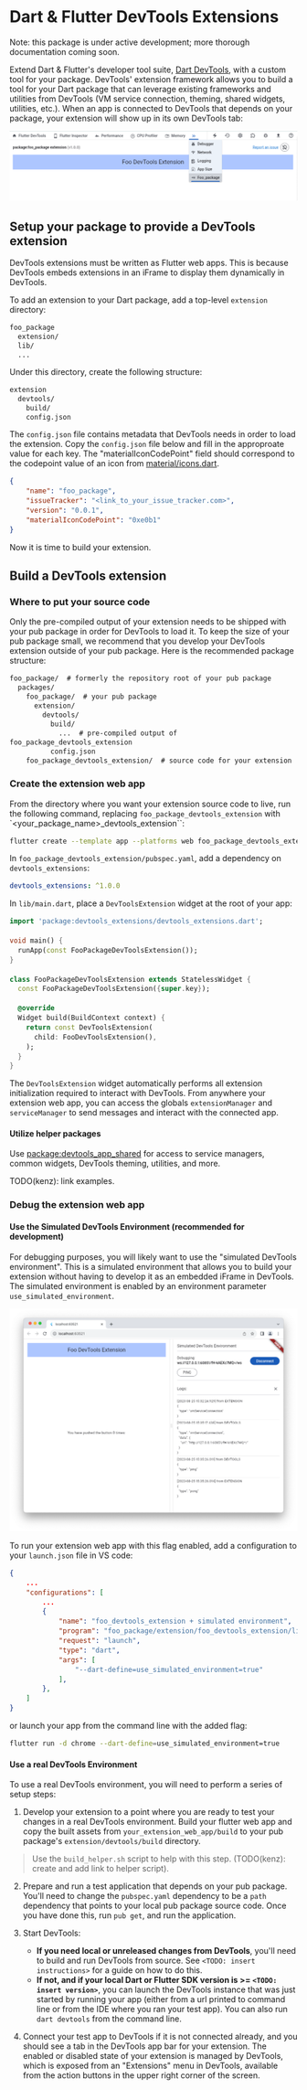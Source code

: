 # Dart & Flutter DevTools Extensions
Note: this package is under active development; more thorough documentation coming soon.

Extend Dart & Flutter's developer tool suite,
[Dart DevTools](https://docs.flutter.dev/tools/devtools/overview), with a custom tool for
your package. DevTools' extension framework allows you to build a tool for your Dart package
that can leverage existing frameworks and utilities from DevTools (VM service connection, theming,
shared widgets, utilities, etc.). When an app is connected to DevTools that depends on your
package, your extension will show up in its own DevTools tab:

![Example devtools extension](_readme_images/example_devtools_extension.png)

## Setup your package to provide a DevTools extension

DevTools extensions must be written as Flutter web apps. This is because DevTools embeds
extensions in an iFrame to display them dynamically in DevTools.

To add an extension to your Dart package, add a top-level `extension` directory:
```
foo_package
  extension/
  lib/
  ...
```

Under this directory, create the following structure:
```
extension
  devtools/
    build/
    config.json
```

The `config.json` file contains metadata that DevTools needs in order to load the
extension. Copy the `config.json` file below and fill in the approproate value for each key.
The "materialIconCodePoint" field should correspond to the codepoint value of an icon from
[material/icons.dart](https://github.com/flutter/flutter/blob/master/packages/flutter/lib/src/material/icons.dart).
```json
{
    "name": "foo_package",
    "issueTracker": "<link_to_your_issue_tracker.com>",
    "version": "0.0.1",
    "materialIconCodePoint": "0xe0b1"
}
```

Now it is time to build your extension.

## Build a DevTools extension

### Where to put your source code

Only the pre-compiled output of your extension needs to be shipped with your pub package
in order for DevTools to load it. To keep the size of your pub package small, we recommend that
you develop your DevTools extension outside of your pub package. Here is the recommended package structure:

```
foo_package/  # formerly the repository root of your pub package
  packages/
    foo_package/  # your pub package
      extension/
        devtools/
          build/
            ...  # pre-compiled output of foo_package_devtools_extension
          config.json
    foo_package_devtools_extension/  # source code for your extension
```

### Create the extension web app

From the directory where you want your extension source code to live, run the following command,
replacing `foo_package_devtools_extension` with `<your_package_name>_devtools_extension``:
```sh
flutter create --template app --platforms web foo_package_devtools_extension
```

In `foo_package_devtools_extension/pubspec.yaml`, add a dependency on `devtools_extensions`:
```yaml
devtools_extensions: ^1.0.0
```

In `lib/main.dart`, place a `DevToolsExtension` widget at the root of your app:
```dart
import 'package:devtools_extensions/devtools_extensions.dart';

void main() {
  runApp(const FooPackageDevToolsExtension());
}

class FooPackageDevToolsExtension extends StatelessWidget {
  const FooPackageDevToolsExtension({super.key});

  @override
  Widget build(BuildContext context) {
    return const DevToolsExtension(
      child: FooDevToolsExtension(),
    );
  }
}
```

The `DevToolsExtension` widget automatically performs all extension initialization required
to interact with DevTools. From anywhere your extension web app, you can access the globals
`extensionManager` and `serviceManager` to send messages and interact with the connected app.

#### Utilize helper packages

Use [package:devtools_app_shared](https://pub.dev/packages/devtools_app_shared) for access to
service managers, common widgets, DevTools theming, utilities, and more.

TODO(kenz): link examples.

### Debug the extension web app

#### Use the Simulated DevTools Environment (recommended for development)

For debugging purposes, you will likely want to use the "simulated DevTools environment". This
is a simulated environment that allows you to build your extension without having to develop it
as an embedded iFrame in DevTools. The simulated environment is enabled by an environment
parameter `use_simulated_environment`.

![Simulated devtools environment](_readme_images/simulated_devtools_environment.png)

To run your extension web app with this flag enabled, add a configuration to your `launch.json`
file in VS code:
```json
{
    ...
    "configurations": [
        ...
        {
            "name": "foo_devtools_extension + simulated environment",
            "program": "foo_package/extension/foo_devtools_extension/lib/main.dart",
            "request": "launch",
            "type": "dart",
            "args": [
                "--dart-define=use_simulated_environment=true"
            ],
        },
    ]
}
```

or launch your app from the command line with the added flag:
```sh
flutter run -d chrome --dart-define=use_simulated_environment=true
```

#### Use a real DevTools Environment

To use a real DevTools environment, you will need to perform a series of setup steps:

1. Develop your extension to a point where you are ready to test your changes in a
real DevTools environment. Build your flutter web app and copy the built assets from
`your_extension_web_app/build` to your pub package's `extension/devtools/build` directory.

> Use the `build_helper.sh` script to help with this step. (TODO(kenz): create and add link to helper script).

2. Prepare and run a test application that depends on your pub package. You'll need to change the
`pubspec.yaml` dependency to be a `path` dependency that points to your local pub package
source code. Once you have done this, run `pub get`, and run the application.

3. Start DevTools:
    * **If you need local or unreleased changes from DevTools**, you'll need to build and run DevTools
    from source. See `<TODO: insert instructions>` for a guide on how to do this.
    * **If not, and if your local Dart or Flutter SDK version is >= `<TODO: insert version>`**,
    you can launch the DevTools instance that was just started by running your app (either from
    a url printed to command line or from the IDE where you ran your test app). You can also run
    `dart devtools` from the command line.

4. Connect your test app to DevTools if it is not connected already, and you should see a tab
in the DevTools app bar for your extension. The enabled or disabled state of your extension is
managed by DevTools, which is exposed from an "Extensions" menu in DevTools, available from the
action buttons in the upper right corner of the screen.